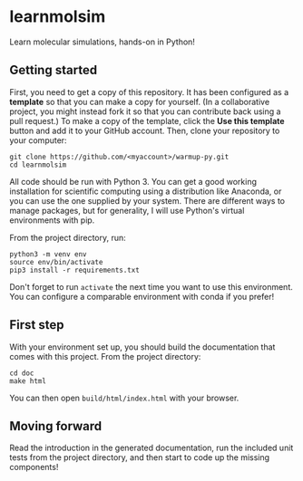 # learnmolsim

Learn molecular simulations, hands-on in Python!

## Getting started

First, you need to get a copy of this repository. It has been configured as a
**template** so that you can make a copy for yourself. (In a collaborative
project, you might instead fork it so that you can contribute back using a pull
request.) To make a copy of the template, click the **Use this template** button
and add it to your GitHub account. Then, clone your repository to your computer:

```
git clone https://github.com/<myaccount>/warmup-py.git
cd learnmolsim
```

All code should be run with Python 3. You can get a good working installation
for scientific computing using a distribution like Anaconda, or you can use the
one supplied by your system. There are different ways to manage packages, but
for generality, I will use Python's virtual environments with pip.

From the project directory, run:

```
python3 -m venv env
source env/bin/activate
pip3 install -r requirements.txt
```

Don't forget to run `activate` the next time you want to use this environment.
You can configure a comparable environment with conda if you prefer!

## First step

With your environment set up, you should build the documentation that comes with
this project. From the project directory:

```
cd doc
make html
```

You can then open `build/html/index.html` with your browser.

## Moving forward

Read the introduction in the generated documentation, run the included unit tests
from the project directory, and then start to code up the missing components!
